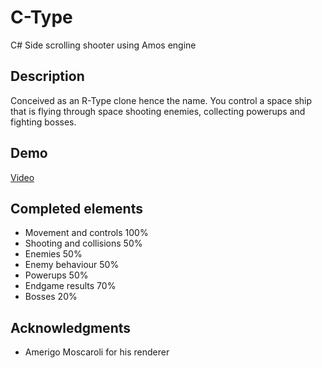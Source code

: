 # C-Type

C# Side scrolling shooter using Amos engine

## Description

Conceived as an R-Type clone hence the name. 
You control a space ship that is flying through space shooting enemies, collecting powerups and fighting bosses.


## Demo
[Video](https://www.youtube.com/watch?v=nBfW-oQohM4)

## Completed elements

* Movement and controls 100% 
* Shooting and collisions 50%
* Enemies 50%
* Enemy behaviour 50%
* Powerups 50%
* Endgame results 70%
* Bosses 20%

## Acknowledgments

* Amerigo Moscaroli for his renderer
